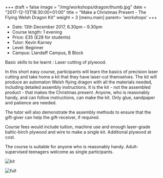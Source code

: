 +++
draft = false
image = "/img/workshops/dragon/thumb.jpg"
date = "2017-12-13T18:30:00+01:00"
title = "Make a Christmas Present - The Flying Welsh Dragon Kit"
weight = 3
[menu.main]
  parent= 'workshops'
+++

- Date:  13th December 2017, 6.30pm – 9.30pm
- Course length: 1 evening
- Price: £35 (£28 for students)
- Tutor: Kevin Karney
- Level: Beginner
- Campus: Llandaff Campus, B Block

Basic skills to be learnt : Laser cutting of plywood.

In this short easy course, participants will learn the basics of precision laser cutting and take home a kit that they have laser-cut themselves. The kit will produce an automaton Welsh flying dragon with all the materials needed, including detailed assembly instructions. It is the kit - not the assembled product - that makes the Christmas present. Anyone, who is reasonably handy, and can follow instructions, can make the kit. Only glue, sandpaper and patience are needed.

The tutor will also demonstrate the assembly methods to ensure that the gift-giver can help the gift-receiver, if required.

Course fees would include tuition, machine use and enough laser-grade baltic-birch plywood and wire to make a single kit. Additional plywood at cost.

The course is suitable for anyone who is reasonably handy. Adult-supervised teenagers welcome as single participants.

![kit](/img/workshops/dragon/dragon-kit.jpg)

![full](/img/workshops/dragon/dragon-full.jpg)
